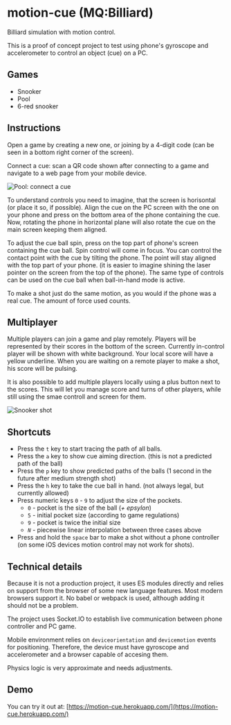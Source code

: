 # motion-cue (MQ:Billiard)
Billiard simulation with motion control.

This is a proof of concept project to test using phone's gyroscope and accelerometer to control an object (cue) on a PC.

## Games
- Snooker
- Pool
- 6-red snooker

## Instructions
Open a game by creating a new one, or joining by a 4-digit code (can be seen in a bottom right corner of the screen).

Connect a cue: scan a QR code shown after connecting to a game and navigate to a web page from your mobile device.

![Pool: connect a cue](https://user-images.githubusercontent.com/8505995/82755953-ab929680-9ddf-11ea-933f-8e626f424b4b.png)

To understand controls you need to imagine, that the screen is horisontal (or place it so, if possible).
Align the cue on the PC screen with the one on your phone and press on the bottom area of the phone containing the cue.
Now, rotating the phone in horizontal plane will also rotate the cue on the main screen keeping them aligned.

To adjust the cue ball spin, press on the top part of phone's screen containing the cue ball. Spin control will come in focus.
You can control the contact point with the cue by tilting the phone. The point will stay aligned with the top part of your phone.
(it is easier to imagine shining the laser pointer on the screen from the top of the phone).
The same type of controls can be used on the cue ball when ball-in-hand mode is active.

To make a shot just do the same motion, as you would if the phone was a real cue. The amount of force used counts.

## Multiplayer

Multiple players can join a game and play remotely. Players will be represented by their scores in the bottom of the screen.
Currently in-control player will be shown with white background. Your local score will have a yellow underline. When you are waiting on a remote player to make a shot, his score will be pulsing.

It is also possible to add multiple players locally using a plus button next to the scores. This will let you manage score and turns of other players, while still using the smae controll and screen for them.

![Snooker shot](https://user-images.githubusercontent.com/8505995/85229691-0970c900-b3f4-11ea-9269-27f4d8377dbc.png)

## Shortcuts
- Press the `t` key to start tracing the path of all balls.
- Press the `a` key to show cue aiming direction. (this is not a predicted path of the ball)
- Press the `p` key to show predicted paths of the balls (1 second in the future after medium strength shot)
- Press the `h` key to take the cue ball in hand. (not always legal, but currently allowed)
- Press numeric keys `0` - `9` to adjust the size of the pockets.
    - `0` - pocket is the size of the ball (*+ epsylon*)
    - `5` - initial pocket size (according to game regulations)
    - `9` - pocket is twice the initial size
    - *`N`* - piecewise linear interpolation between three cases above
- Press and hold the `space` bar to make a shot without a phone controller (on some iOS devices motion control may not work for shots).

## Technical details

Because it is not a production project, it uses ES modules directly and relies on support from the browser of some new language features.
Most modern browsers support it. No babel or webpack is used, although adding it should not be a problem.

The project uses Socket.IO to establish live communication between phone controller and PC game.

Mobile environment relies on `deviceorientation` and `devicemotion` events for positioning. Therefore, the device must have gyroscope and accelerometer and a browser capable of accesing them.

Physics logic is very approximate and needs adjustments.

## Demo
You can try it out at: [https://motion-cue.herokuapp.com/](https://motion-cue.herokuapp.com/)
